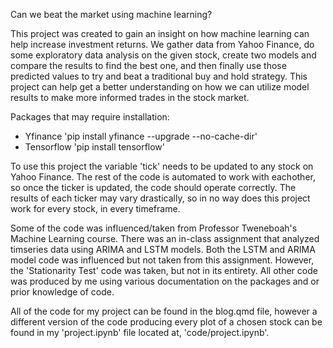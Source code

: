 Can we beat the market using machine learning?

This project was created to gain an insight on how machine learning can help increase investment returns. We gather data from Yahoo Finance, do some exploratory data analysis on the given stock, create two models and compare the results to find the best one, and then finally use those predicted values to try and beat a traditional buy and hold strategy. This project can help get a better understanding on how we can utilize model results to make more informed trades in the stock market.

Packages that may require installation:
- Yfinance 'pip install yfinance --upgrade --no-cache-dir'
- Tensorflow 'pip install tensorflow'

To use this project the variable 'tick' needs to be updated to any stock on Yahoo Finance. The rest of the code is automated to work with eachother, so once the ticker is updated, the code should operate correctly. The results of each ticker may vary drastically, so in no way does this project work for every stock, in every timeframe.

Some of the code was influenced/taken from Professor Tweneboah's Machine Learning course. There was an in-class assignment that analyzed timseries data using ARIMA and LSTM models. Both the LSTM and ARIMA model code was influenced but not taken from this assignment. However, the 'Stationarity Test' code was taken, but not in its entirety.
All other code was produced by me using various documentation on the packages and or prior knowledge of code.

All of the code for my project can be found in the blog.qmd file, however a different version of the code producing every plot of a chosen stock can be found in my 'project.ipynb' file located at, 'code/project.ipynb'.